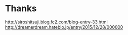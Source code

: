 # Thanks

http://siroshitsuji.blog.fc2.com/blog-entry-33.html
http://dreamerdream.hateblo.jp/entry/2015/12/28/000000
